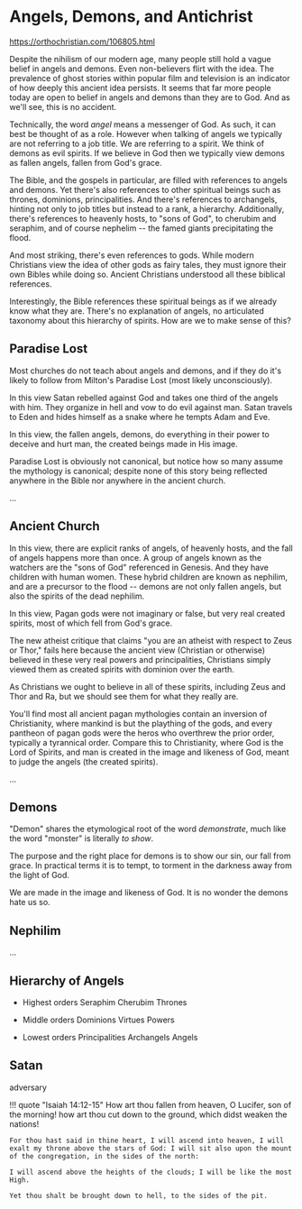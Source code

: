 # Angels, Demons, and Antichrist

https://orthochristian.com/106805.html

Despite the nihilism of our modern age, many people still hold a vague belief in angels and demons. Even non-believers flirt with the idea. 
The prevalence of ghost stories within popular film and television is an indicator of how deeply this ancient idea persists.
It seems that far more people today are open to belief in angels and demons than they are to God. And as we'll see, this is no accident.


Technically, the word *angel* means a messenger of God. As such, it can best be thought of as a role. However when talking of angels we typically are not referring to a job title. We are referring to a spirit. We think of demons as evil spirits. If we believe in God then we typically view demons as fallen angels, fallen from God's grace.

The Bible, and the gospels in particular, are filled with references to angels and demons. Yet there's also references to other spiritual beings such as thrones, dominions, principalities. And there's references to archangels, hinting not only to job titles but instead to a rank, a hierarchy.
Additionally, there's references to heavenly hosts, to "sons of God", to cherubim and seraphim, and of course nephelim -- the famed giants precipitating the flood.

And most striking, there's even references to gods.
While modern Christians view the idea of other gods as fairy tales, they must ignore their own Bibles while doing so. Ancient Christians understood all these biblical references.


Interestingly, the Bible references these spiritual beings as if we already know what they are. There's no explanation of angels, no articulated taxonomy about this hierarchy of spirits.
How are we to make sense of this?



## Paradise Lost

Most churches do not teach about angels and demons, and if they do it's likely to follow from Milton's Paradise Lost (most likely unconsciously).

In this view Satan rebelled against God and takes one third of the angels with him. They organize in hell and vow to do evil against man.
Satan travels to Eden and hides himself as a snake where he tempts Adam and Eve.

In this view, the fallen angels, demons, do everything in their power to deceive and hurt man, the created beings made in His image.

Paradise Lost is obviously not canonical, but notice how so many assume the mythology is canonical; despite none of this story being reflected anywhere in the Bible nor anywhere in the ancient church.

...


## Ancient Church

In this view, there are explicit ranks of angels, of heavenly hosts, and the fall of angels happens more than once. A group of angels known as the watchers are the "sons of God" referenced in Genesis. And they have children with human women. These hybrid children are known as nephilim, and are a precursor to the flood -- demons are not only fallen angels, but also the spirits of the dead nephilim.

In this view, Pagan gods were not imaginary or false, but very real created spirits, most of which fell from God's grace.

The new atheist critique that claims "you are an atheist with respect to Zeus or Thor," fails here because the ancient view (Christian or otherwise) believed in these very real powers and principalities, Christians simply viewed them as created spirits with dominion over the earth. 

As Christians we ought to believe in all of these spirits, including Zeus and Thor and Ra, but we should see them for what they really are.

You'll find most all ancient pagan mythologies contain an inversion of Christianity, where mankind is but the plaything of the gods, and every pantheon of pagan gods were the heros who overthrew the prior order, typically a tyrannical order.
Compare this to Christianity, where God is the Lord of Spirits, and man is created in the image and likeness of God, meant to judge the angels (the created spirits).

...

## Demons

"Demon" shares the etymological root of the word *demonstrate*, much like the word "monster" is literally *to show*.

The purpose and the right place for demons is to show our sin, our fall from grace. In practical terms it is to tempt, to torment in the darkness away from the light of God.

We are made in the image and likeness of God. It is no wonder the demons hate us so.




## Nephilim

...


## Hierarchy of Angels

* Highest orders
        Seraphim
        Cherubim
        Thrones

* Middle orders
        Dominions
        Virtues
        Powers

* Lowest orders
        Principalities
        Archangels
        Angels






## Satan

adversary

!!! quote "Isaiah 14:12-15"
    How art thou fallen from heaven, O Lucifer, son of the morning! how art thou cut down to the ground, which didst weaken the nations!
    
    For thou hast said in thine heart, I will ascend into heaven, I will exalt my throne above the stars of God: I will sit also upon the mount of the congregation, in the sides of the north:
    
    I will ascend above the heights of the clouds; I will be like the most High.
    
    Yet thou shalt be brought down to hell, to the sides of the pit.
    









